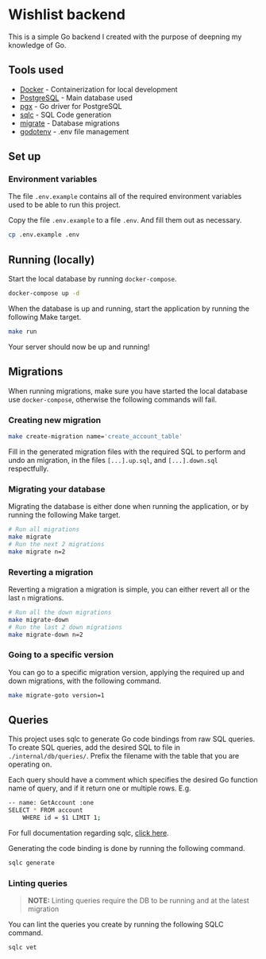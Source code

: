 # Wishlist backend

This is a simple Go backend I created with the purpose of deepning my knowledge of Go.

## Tools used

- [Docker](https://www.docker.com) - Containerization for local development
- [PostgreSQL](https://www.postgresql.org) - Main database used
- [pgx](https://github.com/jackc/pgx) - Go driver for PostgreSQL
- [sqlc](https://github.com/sqlc-dev/sqlc) - SQL Code generation
- [migrate](https://github.com/golang-migrate/migrate) - Database migrations
- [godotenv](https://github.com/joho/godotenv) - .env file management

## Set up

### Environment variables

The file `.env.example` contains all of the required environment variables used to be able to run this project.

Copy the file `.env.example` to a file `.env`. And fill them out as necessary.

```sh
cp .env.example .env
```

## Running (locally)

Start the local database by running `docker-compose`.

```sh
docker-compose up -d
```

When the database is up and running, start the application by running the following Make target.

```sh
make run
```

Your server should now be up and running!

## Migrations

When running migrations, make sure you have started the local database use `docker-compose`, otherwise the following commands will fail.

### Creating new migration

```sh
make create-migration name='create_account_table'
```

Fill in the generated migration files with the required SQL to perform and undo an migration, in the files `[...].up.sql`, and `[...].down.sql` respectfully.

### Migrating your database

Migrating the database is either done when running the application, or by running the following Make target.

```sh
# Run all migrations
make migrate
# Run the next 2 migrations
make migrate n=2
```

### Reverting a migration

Reverting a migration a migration is simple, you can either revert all or the last `n` migrations.

```sh
# Run all the down migrations
make migrate-down
# Run the last 2 down migrations
make migrate-down n=2
```

### Going to a specific version

You can go to a specific migration version, applying the required up and down migrations, with the following command.

```sh
make migrate-goto version=1
```

## Queries

This project uses sqlc to generate Go code bindings from raw SQL queries. To create SQL queries, add the desired SQL to file in `./internal/db/queries/`. Prefix the filename with the table that you are operating on.

Each query should have a comment which specifies the desired Go function name of query, and if it return one or multiple rows. E.g.

```sh
-- name: GetAccount :one
SELECT * FROM account
    WHERE id = $1 LIMIT 1;
```

For full documentation regarding sqlc, [click here](https://docs.sqlc.dev/en/stable/tutorials/getting-started-postgresql.html).

Generating the code binding is done by running the following command.

```sh
sqlc generate
```

### Linting queries

> **NOTE:** Linting queries require the DB to be running and at the latest migration

You can lint the queries you create by running the following SQLC command.

```sh
sqlc vet
```
